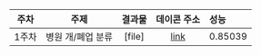 | 주차 | 주제 | 결과물 | 데이콘 주소 | 성능 |
|:---:|:---:|:---:|:---:|:---|
| 1주차 | 병원 개/폐업 분류 | [file]| [link](https://dacon.io/competitions/official/9565/overview/)|0.85039|
